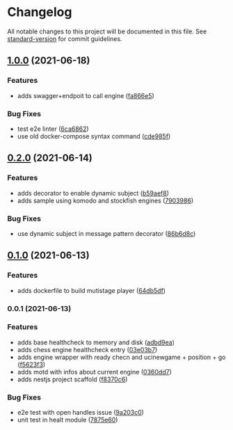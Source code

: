 # Changelog

All notable changes to this project will be documented in this file. See [standard-version](https://github.com/conventional-changelog/standard-version) for commit guidelines.

## [1.0.0](https://github.com/yifan-ca/tournament-manager/compare/v0.2.0...v1.0.0) (2021-06-18)


### Features

* adds swagger+endpoit to call engine ([fa866e5](https://github.com/yifan-ca/tournament-manager/commit/fa866e5063c68e2d3a47ddbfa5c239f6b70a513f))


### Bug Fixes

* test e2e linter ([6ca6862](https://github.com/yifan-ca/tournament-manager/commit/6ca6862d8ae49b15f5bee3fc937b32858dabb56d))
* use old docker-compose syntax command ([cde985f](https://github.com/yifan-ca/tournament-manager/commit/cde985f97ea0d42f6be2d71d129882a4a1a91f0b))

## [0.2.0](https://github.com/yifan-ca/tournament-manager/compare/v0.1.0...v0.2.0) (2021-06-14)


### Features

* adds decorator to enable dynamic subject ([b59aef8](https://github.com/yifan-ca/tournament-manager/commit/b59aef81d1866cc3c019eae5178be44eba47426a))
* adds sample using komodo and stockfish engines ([7903986](https://github.com/yifan-ca/tournament-manager/commit/79039868d5a5b37b6273ecdf45b3485e9ef96324))


### Bug Fixes

* use dynamic subject in message pattern decorator ([86b6d8c](https://github.com/yifan-ca/tournament-manager/commit/86b6d8c831b56f820b2b058cb213d0de4bb65a3d))

## [0.1.0](https://github.com/yifan-ca/tournament-manager/compare/v0.0.1...v0.1.0) (2021-06-13)


### Features

* adds dockerfile to build mutistage player ([64db5df](https://github.com/yifan-ca/tournament-manager/commit/64db5df2504e52d512f63991da01acffa8d18d2c))

### 0.0.1 (2021-06-13)


### Features

* adds base healthcheck to memory and disk ([adbd9ea](https://github.com/yifan-ca/tournament-manager/commit/adbd9ea257eac6cf63d183f1afb7b52b3e50455d))
* adds chess engine healthcheck entry ([03e03b7](https://github.com/yifan-ca/tournament-manager/commit/03e03b73b35907329640138d17c0179cde850f99))
* adds engine wrapper with ready checn and ucinewgame + position + go ([f5623f3](https://github.com/yifan-ca/tournament-manager/commit/f5623f35de2c5d803c68d8029c43f0dcb09a3622))
* adds motd with infos about current engine ([0360dd7](https://github.com/yifan-ca/tournament-manager/commit/0360dd7ac05b5836e0baba2f77c48c975cd526b9))
* adds nestjs project scaffold ([f8370c6](https://github.com/yifan-ca/tournament-manager/commit/f8370c6e3e5eb26d7d27aba918396eac84dee5e2))


### Bug Fixes

* e2e test with open handles issue ([9a203c0](https://github.com/yifan-ca/tournament-manager/commit/9a203c028d61ed73a76db305bcc14104a1f26227))
* unit test in healt module ([7875e60](https://github.com/yifan-ca/tournament-manager/commit/7875e601c4e7017dc7b0c5f615a196eef10e849c))
